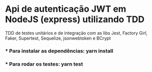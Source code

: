 # Api de autenticação JWT em NodeJS (express) utilizando TDD
TDD de testes unitários e de integração com as libs Jest, Factory Girl, Faker, Supertest, Sequelize, jsonwebtoken e BCrypt

### * Para instalar as dependências: yarn install
### * Para rodar os testes: yarn test
